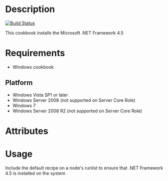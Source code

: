 Description
===========
[![Build Status](https://travis-ci.org/tas50/ms_dotnet45.svg?branch=2.0.0)](https://travis-ci.org/tas50/ms_dotnet45)

This cookbook installs the Microsoft .NET Framework 4.5

Requirements
============

* Windows cookbook

Platform
--------

* Windows Vista SP1 or later
* Windows Server 2008 (not supported on Server Core Role)
* Windows 7
* Windows Server 2008 R2 (not supported on Server Core Role)


Attributes
==========

Usage
=====

Include the default recipe on a node's runlist to ensure that .NET Framework 4.5 is installed on the system

